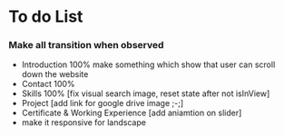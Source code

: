 # To do List
### Make all transition when observed
- Introduction 100% make something which show that user can scroll down the website
- Contact 100%
- Skills 100% [fix visual search image, reset state after not isInView]
- Project [add link for google drive image ;-;]
- Certificate & Working Experience [add aniamtion on slider]
- make it responsive for landscape